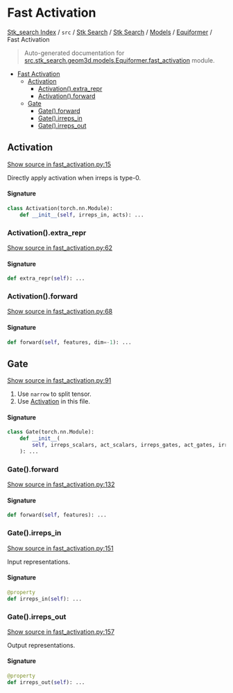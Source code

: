 # Fast Activation

[Stk_search Index](../../../../../README.md#stk_search-index) / `src` / [Stk Search](../../../index.md#stk-search) / [Stk Search](../../../index.md#stk-search) / [Models](../index.md#models) / [Equiformer](./index.md#equiformer) / Fast Activation

> Auto-generated documentation for [src.stk_search.geom3d.models.Equiformer.fast_activation](https://github.com/mohammedazzouzi15/STK_search/blob/main/src/stk_search/geom3d/models/Equiformer/fast_activation.py) module.

- [Fast Activation](#fast-activation)
  - [Activation](#activation)
    - [Activation().extra_repr](#activation()extra_repr)
    - [Activation().forward](#activation()forward)
  - [Gate](#gate)
    - [Gate().forward](#gate()forward)
    - [Gate().irreps_in](#gate()irreps_in)
    - [Gate().irreps_out](#gate()irreps_out)

## Activation

[Show source in fast_activation.py:15](https://github.com/mohammedazzouzi15/STK_search/blob/main/src/stk_search/geom3d/models/Equiformer/fast_activation.py#L15)

Directly apply activation when irreps is type-0.

#### Signature

```python
class Activation(torch.nn.Module):
    def __init__(self, irreps_in, acts): ...
```

### Activation().extra_repr

[Show source in fast_activation.py:62](https://github.com/mohammedazzouzi15/STK_search/blob/main/src/stk_search/geom3d/models/Equiformer/fast_activation.py#L62)

#### Signature

```python
def extra_repr(self): ...
```

### Activation().forward

[Show source in fast_activation.py:68](https://github.com/mohammedazzouzi15/STK_search/blob/main/src/stk_search/geom3d/models/Equiformer/fast_activation.py#L68)

#### Signature

```python
def forward(self, features, dim=-1): ...
```



## Gate

[Show source in fast_activation.py:91](https://github.com/mohammedazzouzi15/STK_search/blob/main/src/stk_search/geom3d/models/Equiformer/fast_activation.py#L91)

1. Use `narrow` to split tensor.
2. Use [Activation](#activation) in this file.

#### Signature

```python
class Gate(torch.nn.Module):
    def __init__(
        self, irreps_scalars, act_scalars, irreps_gates, act_gates, irreps_gated
    ): ...
```

### Gate().forward

[Show source in fast_activation.py:132](https://github.com/mohammedazzouzi15/STK_search/blob/main/src/stk_search/geom3d/models/Equiformer/fast_activation.py#L132)

#### Signature

```python
def forward(self, features): ...
```

### Gate().irreps_in

[Show source in fast_activation.py:151](https://github.com/mohammedazzouzi15/STK_search/blob/main/src/stk_search/geom3d/models/Equiformer/fast_activation.py#L151)

Input representations.

#### Signature

```python
@property
def irreps_in(self): ...
```

### Gate().irreps_out

[Show source in fast_activation.py:157](https://github.com/mohammedazzouzi15/STK_search/blob/main/src/stk_search/geom3d/models/Equiformer/fast_activation.py#L157)

Output representations.

#### Signature

```python
@property
def irreps_out(self): ...
```